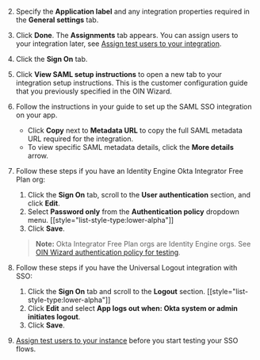 2. Specify the **Application label** and any integration properties required in the **General settings** tab.
3. Click **Done**. The **Assignments** tab appears.
   You can assign users to your integration later, see [Assign test users to your integration](#assign-test-users-to-your-integration-instance).
4. Click the **Sign On** tab.
5. Click **View SAML setup instructions** to open a new tab to your integration setup instructions. This is the customer configuration guide that you previously specified in the OIN Wizard.
6. Follow the instructions in your guide to set up the SAML SSO integration on your app.
    * Click **Copy** next to **Metadata URL** to copy the full SAML metadata URL required for the integration.
    * To view specific SAML metadata details, click the **More details** arrow.
7. Follow these steps if you have an Identity Engine Okta Integrator Free Plan org:
   1. Click the **Sign On** tab, scroll to the **User authentication** section, and click **Edit**.
   1. Select **Password only** from the **Authentication policy** dropdown menu.
   [[style="list-style-type:lower-alpha"]]
   1. Click **Save**.
   > **Note:** Okta Integrator Free Plan orgs are Identity Engine orgs. See [OIN Wizard authentication policy for testing](/docs/guides/submit-app-prereq/main/#oin-wizard-authentication-policy-for-testing).
8. Follow these steps if you have the Universal Logout integration with SSO:
   1. Click the **Sign On** tab and scroll to the **Logout** section.
   [[style="list-style-type:lower-alpha"]]
   1. Click **Edit** and select **App logs out when: Okta system or admin initiates logout**.
   1. Click **Save**.

9. [Assign test users to your instance](#assign-test-users-to-your-integration-instance) before you start testing your SSO flows.